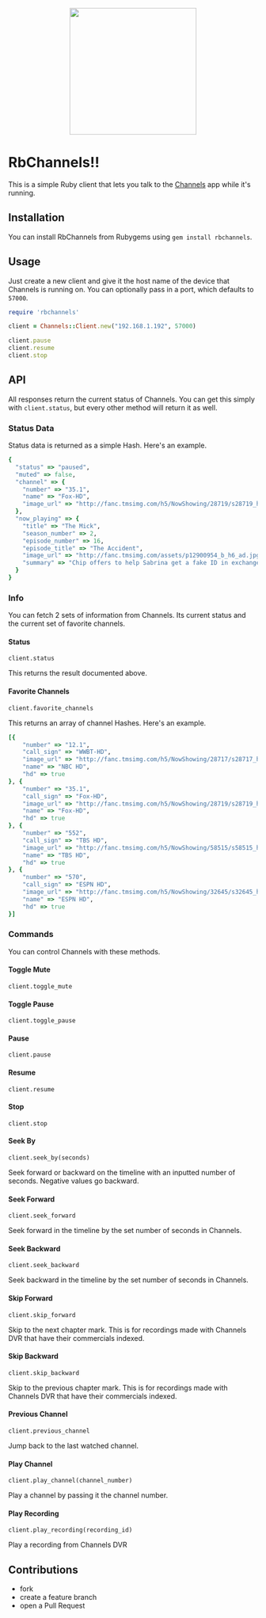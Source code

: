 <p align="center">
<a href="https://getchannels.com"><img src="http://getchannels.com/assets/img/icon-1024.png" width="256"></a>
</p>

# RbChannels!!

This is a simple Ruby client that lets you talk to the [Channels](https://getchannels.com) app while it's running.

## Installation

You can install RbChannels from Rubygems using `gem install rbchannels`.

## Usage

Just create a new client and give it the host name of the device that Channels is running on. You can optionally pass in a port, which defaults to `57000`.

```ruby
require 'rbchannels'

client = Channels::Client.new("192.168.1.192", 57000)

client.pause
client.resume
client.stop
```

## API

All responses return the current status of Channels. You can get this simply with `client.status`, but every other method will return it as well.

### Status Data

Status data is returned as a simple Hash. Here's an example.

```ruby
{
  "status" => "paused",
  "muted" => false,
  "channel" => {
    "number" => "35.1",
    "name" => "Fox-HD",
    "image_url" => "http://fanc.tmsimg.com/h5/NowShowing/28719/s28719_h5_aa.png"
  },
  "now_playing" => {
    "title" => "The Mick",
    "season_number" => 2,
    "episode_number" => 16,
    "episode_title" => "The Accident",
    "image_url" => "http://fanc.tmsimg.com/assets/p12900954_b_h6_ad.jpg",
    "summary" => "Chip offers to help Sabrina get a fake ID in exchange for a night out with her and her friends."
  }
}
```

### Info

You can fetch 2 sets of information from Channels. Its current status and the
current set of favorite channels.

#### Status

    client.status

This returns the result documented above.


#### Favorite Channels

    client.favorite_channels

This returns an array of channel Hashes. Here's an example.

```ruby
[{
	"number" => "12.1",
	"call_sign" => "WWBT-HD",
	"image_url" => "http://fanc.tmsimg.com/h5/NowShowing/28717/s28717_h5_aa.png",
	"name" => "NBC HD",
	"hd" => true
}, {
	"number" => "35.1",
	"call_sign" => "Fox-HD",
	"image_url" => "http://fanc.tmsimg.com/h5/NowShowing/28719/s28719_h5_aa.png",
	"name" => "Fox-HD",
	"hd" => true
}, {
	"number" => "552",
	"call_sign" => "TBS HD",
	"image_url" => "http://fanc.tmsimg.com/h5/NowShowing/58515/s58515_h5_aa.png",
	"name" => "TBS HD",
	"hd" => true
}, {
	"number" => "570",
	"call_sign" => "ESPN HD",
	"image_url" => "http://fanc.tmsimg.com/h5/NowShowing/32645/s32645_h5_aa.png",
	"name" => "ESPN HD",
	"hd" => true
}]
```

### Commands

You can control Channels with these methods.

#### Toggle Mute
    client.toggle_mute

#### Toggle Pause
    client.toggle_pause

#### Pause
    client.pause

#### Resume
    client.resume

#### Stop
    client.stop

#### Seek By
    client.seek_by(seconds)
Seek forward or backward on the timeline with an inputted number of seconds. Negative values go backward.

#### Seek Forward
    client.seek_forward
Seek forward in the timeline by the set number of seconds in Channels.

#### Seek Backward
    client.seek_backward
Seek backward in the timeline by the set number of seconds in Channels.

#### Skip Forward
    client.skip_forward
Skip to the next chapter mark. This is for recordings made with Channels DVR that have their commercials indexed.

#### Skip Backward
    client.skip_backward
Skip to the previous chapter mark. This is for recordings made with Channels DVR that have their commercials indexed.

#### Previous Channel
    client.previous_channel
Jump back to the last watched channel.

#### Play Channel
    client.play_channel(channel_number)
Play a channel by passing it the channel number.

#### Play Recording
    client.play_recording(recording_id)
Play a recording from Channels DVR

## Contributions

* fork
* create a feature branch
* open a Pull Request
